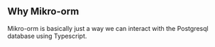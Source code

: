 ## Why Mikro-orm

Mikro-orm is basically just a way we can interact with the Postgresql database using Typescript.